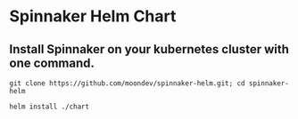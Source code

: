 # Spinnaker Helm Chart

## Install Spinnaker on your kubernetes cluster with one command.

```
git clone https://github.com/moondev/spinnaker-helm.git; cd spinnaker-helm

```

```
helm install ./chart
```
